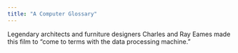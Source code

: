 ```yaml
---
title: "A Computer Glossary"
---
```


Legendary architects and furniture designers Charles and Ray Eames made this film to “come to terms with the data processing machine.”


